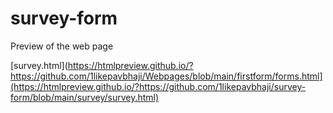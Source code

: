 # survey-form
Preview of the web page



[survey.html](https://htmlpreview.github.io/?https://github.com/1likepavbhaji/Webpages/blob/main/firstform/forms.html](https://htmlpreview.github.io/?https://github.com/1likepavbhaji/survey-form/blob/main/survey/survey.html)
